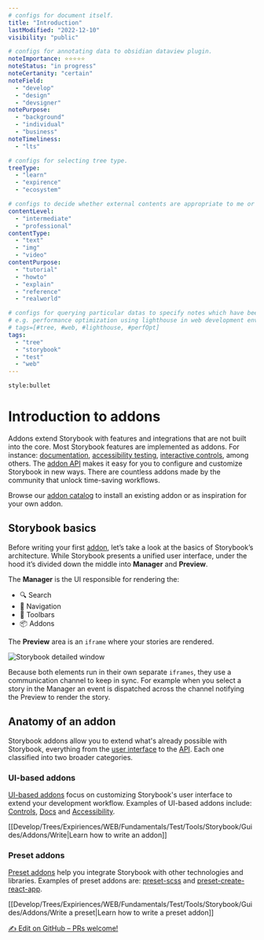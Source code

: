 ```yaml
---
# configs for document itself.
title: "Introduction"
lastModified: "2022-12-10"
visibility: "public"

# configs for annotating data to obsidian dataview plugin.
noteImportance: ⭐⭐⭐⭐⭐
noteStatus: "in progress"
noteCertanity: "certain"
noteField:
  - "develop"
  - "design"
  - "devsigner"
notePurpose:
  - "background"
  - "individual"
  - "business"
noteTimeliness:
  - "lts"

# configs for selecting tree type.
treeType:
  - "learn"
  - "expirence"
  - "ecosystem"

# configs to decide whether external contents are appropriate to me or not.
contentLevel:
  - "intermediate"
  - "professional"
contentType:
  - "text"
  - "img"
  - "video"
contentPurpose:
  - "tutorial"
  - "howto"
  - "explain"
  - "reference"
  - "realworld"

# configs for querying particular datas to specify notes which have been noted expirences related to particular subject.
# e.g. performance optimization using lighthouse in web development environments:
# tags=[#tree, #web, #lighthouse, #perfOpt]
tags:
  - "tree"
  - "storybook"
  - "test"
  - "web"
---
```

```toc
style:bullet
```
# Introduction to addons
Addons extend Storybook with features and integrations that are not built into the core. Most Storybook features are implemented as addons. For instance: [documentation](https://storybook.js.org/docs/react/writing-docs/introduction), [accessibility testing](https://github.com/storybookjs/storybook/tree/master/addons/a11y), [interactive controls](https://storybook.js.org/docs/react/essentials/controls), among others. The [addon API](https://storybook.js.org/docs/react/addons/addons-api) makes it easy for you to configure and customize Storybook in new ways. There are countless addons made by the community that unlock time-saving workflows.

Browse our [addon catalog](https://storybook.js.org/addons) to install an existing addon or as inspiration for your own addon.

## Storybook basics

Before writing your first [addon](https://storybook.js.org/addons), let’s take a look at the basics of Storybook’s architecture. While Storybook presents a unified user interface, under the hood it’s divided down the middle into **Manager** and **Preview**.

The **Manager** is the UI responsible for rendering the:

-   🔍 Search
-   🧭 Navigation
-   🔗 Toolbars
-   📦 Addons

The **Preview** area is an `iframe` where your stories are rendered.

![Storybook detailed window](https://storybook.js.org/f1d5213d42bc4321123f8a3d5f4b5076/manager-preview.jpg)

Because both elements run in their own separate `iframes`, they use a communication channel to keep in sync. For example when you select a story in the Manager an event is dispatched across the channel notifying the Preview to render the story.

## Anatomy of an addon

Storybook addons allow you to extend what's already possible with Storybook, everything from the [user interface](https://storybook.js.org/docs/react/addons/addon-types) to the [API](https://storybook.js.org/docs/react/addons/addons-api). Each one classified into two broader categories.

### UI-based addons

[UI-based addons](https://storybook.js.org/docs/react/addons/addon-types#ui-based-addons) focus on customizing Storybook's user interface to extend your development workflow. Examples of UI-based addons include: [Controls](https://storybook.js.org/docs/react/essentials/controls), [Docs](https://storybook.js.org/docs/react/writing-docs/introduction) and [Accessibility](https://github.com/storybookjs/storybook/tree/master/addons/a11y).

[[Develop/Trees/Expiriences/WEB/Fundamentals/Test/Tools/Storybook/Guides/Addons/Write|Learn how to write an addon]]

### Preset addons

[Preset addons](https://storybook.js.org/docs/react/addons/addon-types#preset-addons) help you integrate Storybook with other technologies and libraries. Examples of preset addons are: [preset-scss](https://github.com/storybookjs/presets/tree/master/packages/preset-scss) and [preset-create-react-app](https://github.com/storybookjs/presets/tree/master/packages/preset-create-react-app).

[[Develop/Trees/Expiriences/WEB/Fundamentals/Test/Tools/Storybook/Guides/Addons/Write a preset|Learn how to write a preset addon]]

<a href="https://github.com/storybookjs/storybook/tree/next/docs/addons/introduction.md" target="_blank" rel="noopener" class="e1soj9vu1 e1ja7avb2 css-1ii1tfm e1ja7avb1"><span class="css-1xdhyk6 e1ja7avb3"><span role="img" aria-label="write">✍️</span> <!-- -->Edit on GitHub – PRs welcome!</span></a>
